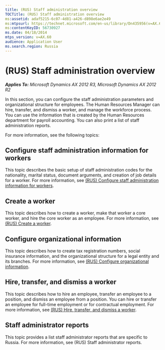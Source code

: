 ```yaml
---
title: (RUS) Staff administration overview
TOCTitle: (RUS) Staff administration overview
ms:assetid: adaf5215-6c07-4d81-a426-d898e6ae2e49
ms:mtpsurl: https://technet.microsoft.com/en-us/library/Dn435956(v=AX.60)
ms:contentKeyID: 56730927
ms.date: 04/18/2014
mtps_version: v=AX.60
audience: Application User
ms.search.region: Russia
---
```


# (RUS) Staff administration overview 


_**Applies To:** Microsoft Dynamics AX 2012 R3, Microsoft Dynamics AX 2012 R2_

In this section, you can configure the staff administration parameters and organizational structure for employees. The Human Resources Manager can hire, transfer, and dismiss a worker, and manage the workforce process. You can use the information that is created by the Human Resources department for payroll accounting. You can also print a list of staff administration reports.

For more information, see the following topics:

## Configure staff administration information for workers

This topic describes the basic setup of staff administration codes for the nationality, marital status, document arguments, and creation of job details for a worker. For more information, see [(RUS) Configure staff administration information for workers](rus-configure-staff-administration-information-for-workers.md).

## Create a worker

This topic describes how to create a worker, make that worker a core worker, and hire the core worker as an employee. For more information, see [(RUS) Create a worker](rus-create-a-worker.md).

## Configure organizational information

This topic describes how to create tax registration numbers, social insurance information, and the organizational structure for a legal entity and its branches. For more information, see [(RUS) Configure organizational information](rus-configure-organizational-information.md).

## Hire, transfer, and dismiss a worker

This topic describes how to hire an employee, transfer an employee to a position, and dismiss an employee from a position. You can hire or transfer an employee for full-time employment or for contractual employment. For more information, see [(RUS) Hire, transfer, and dismiss a worker](rus-hire-transfer-and-dismiss-a-worker.md).

## Staff administrator reports

This topic provides a list staff administrator reports that are specific to Russia. For more information, see (RUS) Staff administrator reports.

  


